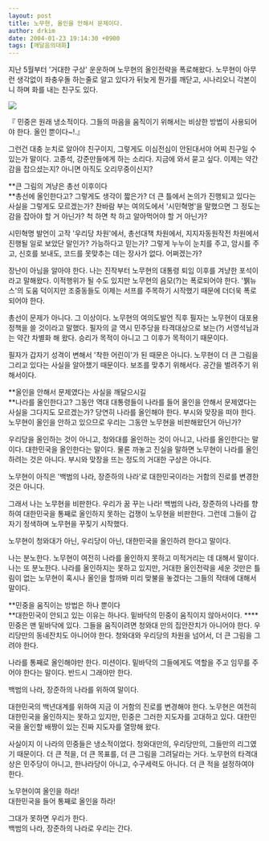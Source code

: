 ```yaml
---
layout: post
title: 노무현, 올인을 안해서 문제이다.
author: drkim
date: 2004-01-23 19:14:30 +0900
tags: [깨달음의대화]
---
```

지난 5월부터 '거대한 구상' 운운하며 노무현의 올인전략을 폭로해왔다. 노무현이 아무런 생각없이 좌충우돌 하는줄로 알고 있다가 뒤늦게 뭔가를 깨닫고, 시나리오니 각본이니 하며 화를 내는 친구도 있다. 


  ![](http://drkimz.com/technote/board/private/upimg/1074852701.jpg)


  『 민중은 원래 냉소적이다. 그들의 마음을 움직이기 위해서는 비상한 방법이 사용되어야 한다. 올인 뿐이다~!.』


그런건 대충 눈치로 알아야 친구이지, 그렇게도 이심전심이 안된대서야 어찌 친구일 수 있는가 말이다. 고종석, 강준만들에게 하는 소리다. 지금에 와서 묻고 싶다. 이제는 약간 감을 잡으셨는지? 아니면 아직도 오리무중이신지?

**큰 그림의 겨냥은 총선 이후이다  
**총선에 올인한다고? 그렇게도 생각이 짧은가? 더 큰 틀에서 논의가 진행되고 있다는 사실을 그렇게도 모르겠는가? 찬바람 부는 여의도에서 '시민혁명'을 말했으면 그 정도는 감을 잡아야 할 거 아닌가? 척 하면 착 하고 알아먹어야 할 거 아닌가? 

시민혁명 발언이 고작 '우리당 차원'에서, 총선대책 차원에서, 지지자동원작전 차원에서 진행될 일로 보았단 말인가? 가능하다고 믿는가? 그렇게 누누이 눈치를 주고, 암시를 주고, 신호를 보내도, 코드를 못맞추는 데는 장사가 없다. 어쩌겠는가?

장난이 아님을 알아야 한다. 나는 진작부터 노무현의 대통령 퇴임 이후를 겨냥한 포석이라고 말해왔다. 이적행위가 될 수도 있지만 노무현의 음모(?)는 폭로되어야 한다. '뷁뉴스'의 도움 덕이지만 조중동들도 이제는 서프를 주목하기 시작했기 때문에 더더욱 폭로되어야 한다. 

총선이 문제가 아니다. 그 이상이다. 노무현의 여의도발언 직후 필자는 노무현이 대포용정책을 쓸 것이라고 말했다. 필자의 글 역시 민주당을 타격대상으로 보는(?) 서영석님과는 약간 차별화 해 왔다. 승리가 목적이 아니고 그 이후가 목적이기 때문이다. 

필자가 갑자기 성격이 변해서 '착한 어린이'가 된 때문은 아니다. 노무현이 더 큰 그림을 그리고 있다는 사실을 알아챘기 때문이다. 보조를 맞추기 위해서다. 공간을 벌려주기 위해서이다. 

**올인을 안해서 문제였다는 사실을 깨달으시길  
**나라를 올인한다고? 그동안 역대 대통령들이 나라를 들어 올인을 안해서 문제였다는 사실을 그다지도 모르겠는가? 당연히 나라를 올인해야 한다. 부시와 맞장을 떠야 한다. 노무현이 올인을 안하고 있으므로 우리는 그동안 노무현을 비판해왔던거 아닌가?

우리당을 올인하는 것이 아니고, 청와대를 올인하는 것이 아니고, 나라를 올인한다는 말이다. 대한민국을 올인한다는 말이다. 물론 까놓고 진실을 말하면 노무현이 나라를 올인하려는 것은 아니다. 부시와 맞장을 뜨는 정도의 거대한 구상은 아니다. 

노무현이 아직은 '백범의 나라, 장준하의 나라'로 대한민국이라는 거함의 진로를 변경한 것은 아니다. 

그래서 나는 노무현을 비판한다. 우리가 꿈 꾸는 나라! 백범의 나라, 장준하의 나라를 향하여 대한민국을 통째로 올인하지 못하는 겁쟁이 노무현을 비판한다. 그런데 그들이 갑자기 정색하며 노무현을 꾸짖기 시작했다. 

노무현이 청와대가 아닌, 우리당이 아닌, 대한민국을 올인하려 한다고 말이다. 

나는 분노한다. 노무현이 여전히 나라를 올인하지 못하고 미적거리는 데 대해서 말이다. 나는 또 분노한다. 나라를 올인하지는 못하고 있지만, 거대한 올인전략을 세운 것만은 틀림이 없는 노무현이 혹시나 올인을 할까봐 미리 맞불을 놓겠다는 그들의 작태에 대해서 말이다. 

**민중을 움직이는 방법은 하나 뿐이다  
**대한민국이 안되고 있는 이유는 하나다. 밑바닥의 민중이 움직이지 않아서이다. ****민중은 맨 밑바닥에 있다. 그들을 움직이려면 청와대 만의 집안잔치가 아니어야 한다. 우리당만의 동네잔치도 아니어야 한다. 청와대와 우리당의 차원을 넘어서, 더 큰 그림을 그려야 한다. 

나라를 통째로 올인해야만 한다. 미션이다. 밑바닥의 그들에게도 역할을 주고 임무를 주어야 한다는 말이다. 반드시 그래야만 한다. 

백범의 나라, 장준하의 나라를 위하여 말이다. 

대한민국의 백년대계를 위하여 지금 이 거함의 진로를 변경해야 한다. 노무현은 여전히 대한민국을 올인하지는 못하고 있지만, 민중은 그러한 지도자를 고대하고 있다. 대한민국을 올인할 배짱이 있는 진짜 지도자를 열망해 왔다. 

사실이지 이 나라의 민중들은 냉소적이었다. 청와대만의, 우리당만의, 그들만의 리그였기 때문이다. 더 큰 적을, 더 큰 목표를, 더 큰 그림을 그려달라는 거다. 노무현의 타격대상은 민주당이 아니고, 한나라당이 아니고, 수구세력도 아니다. 더 큰 적을 설정하여야 한다. 

노무현이여 올인을 하라!  
대한민국을 들어 통째로 올인을 하라!

그대가 못하면 우리가 한다.   
백범의 나라, 장준하의 나라로 우리는 간다.